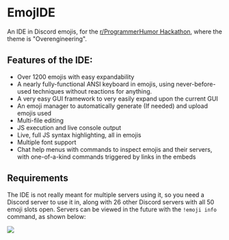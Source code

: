 # EmojIDE

An IDE in Discord emojis, for the [r/ProgrammerHumor Hackathon](https://www.programmerhumor.org/Hackathon), where the theme is "Overengineering".

## Features of the IDE:

- Over 1200 emojis with easy expandability
- A nearly fully-functional ANSI keyboard in emojis, using never-before-used techniques without reactions for anything.
- A very easy GUI framework to very easily expand upon the current GUI
- An emoji manager to automatically generate (If needed) and upload emojis used
- Multi-file editing
- JS execution and live console output
- Live, full JS syntax highlighting, all in emojis
- Multiple font support
- Chat help menus with commands to inspect emojis and their servers, with one-of-a-kind commands triggered by links in the embeds

## Requirements

The IDE is not really meant for multiple servers using it, so you need a Discord server to use it in, along with 26 other Discord servers with all 50 emoji slots open. Servers can be viewed in the future with the `!emoji info` command, as shown below:

![](https://rubbaboy.me/images/2tepz7s)